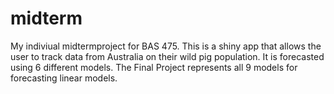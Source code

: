 # midterm
My indiviual midtermproject for BAS 475. This is a shiny app that allows the user to track
data from Australia on their wild pig population. It is forecasted using 6 different models. The Final Project
represents all 9 models for forecasting linear models.
